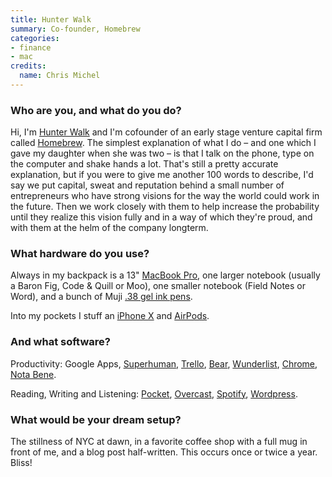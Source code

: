 ```yaml
---
title: Hunter Walk
summary: Co-founder, Homebrew 
categories:
- finance
- mac
credits:
  name: Chris Michel
---
```


### Who are you, and what do you do?

Hi, I'm [Hunter Walk](https://hunterwalk.com/ "Hunter's website.") and I'm cofounder of an early stage venture capital firm called [Homebrew](http://www.homebrew.co/ "A venture fund."). The simplest explanation of what I do – and one which I gave my daughter when she was two – is that I talk on the phone, type on the computer and shake hands a lot. That's still a pretty accurate explanation, but if you were to give me another 100 words to describe, I'd say we put capital, sweat and reputation behind a small number of entrepreneurs who have strong visions for the way the world could work in the future. Then we work closely with them to help increase the probability until they realize this vision fully and in a way of which they're proud, and with them at the helm of the company longterm.

### What hardware do you use?

Always in my backpack is a 13" [MacBook Pro][macbook-pro], one larger notebook (usually a Baron Fig, Code & Quill or Moo), one smaller notebook (Field Notes or Word), and a bunch of Muji [.38 gel ink pens][gel-ink-0.38mm].
 
Into my pockets I stuff an [iPhone X][iphone-x] and [AirPods][].

### And what software?

Productivity: Google Apps, [Superhuman][], [Trello][], [Bear][], [Wunderlist][], [Chrome][], [Nota Bene][nota-bene].
 
Reading, Writing and Listening: [Pocket][], [Overcast][overcast-ios], [Spotify][], [Wordpress][].

### What would be your dream setup?

The stillness of NYC at dawn, in a favorite coffee shop with a full mug in front of me, and a blog post half-written. This occurs once or twice a year. Bliss!

[airpods]: https://en.wikipedia.org/wiki/AirPods "Wireless in-ear headphones."
[bear]: http://www.bear-writer.com "A note taking application for macOS."
[chrome]: https://www.google.com/intl/en/chrome/browser/ "A WebKit-based browser, where each tab runs in its own thread."
[gel-ink-0.38mm]: http://www.muji.us/store/gel-ink-ballpoint-pen-0-38mm-black4548718727674.html "A ball-point pen."
[iphone-x]: https://en.wikipedia.org/wiki/IPhone_X "A 5.8 inch smartphone."
[macbook-pro]: https://www.apple.com/macbook-pro/ "A laptop."
[nota-bene]: https://www.notabene.com/ "Academic research and writing software."
[overcast-ios]: https://itunes.apple.com/us/app/overcast-podcast-player/id888422857 "A podcast app."
[pocket]: https://getpocket.com/ "A service for storing links to look at later on."
[spotify]: https://www.spotify.com/us/ "A music streaming service."
[superhuman]: https://superhuman.com/ "A smart email service."
[trello]: https://trello.com/ "A project management service."
[wordpress]: https://wordpress.com/ "Weblog publishing software."
[wunderlist]: https://www.wunderlist.com/ "A cloud-syncing to-do manager."
